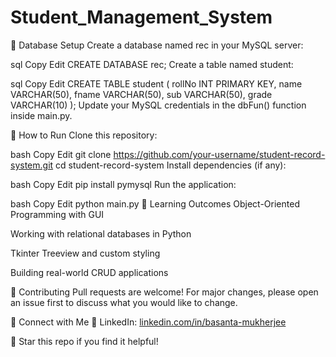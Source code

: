 # Student_Management_System
💾 Database Setup
Create a database named rec in your MySQL server:

sql
Copy
Edit
CREATE DATABASE rec;
Create a table named student:

sql
Copy
Edit
CREATE TABLE student (
    rollNo INT PRIMARY KEY,
    name VARCHAR(50),
    fname VARCHAR(50),
    sub VARCHAR(50),
    grade VARCHAR(10)
);
Update your MySQL credentials in the dbFun() function inside main.py.

🚀 How to Run
Clone this repository:

bash
Copy
Edit
git clone https://github.com/your-username/student-record-system.git
cd student-record-system
Install dependencies (if any):

bash
Copy
Edit
pip install pymysql
Run the application:

bash
Copy
Edit
python main.py
🧠 Learning Outcomes
Object-Oriented Programming with GUI

Working with relational databases in Python

Tkinter Treeview and custom styling

Building real-world CRUD applications

🙌 Contributing
Pull requests are welcome! For major changes, please open an issue first to discuss what you would like to change.



🤝 Connect with Me
🔗 LinkedIn: [linkedin.com/in/basanta-mukherjee](https://www.linkedin.com/in/basanta-mukherjee-478523297/)



🌟 Star this repo if you find it helpful!
